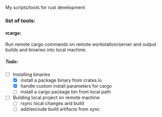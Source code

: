 My scripts/tools for rust development

### list of tools:
#### rcargo: 

Run remote cargo commands on remote workstation/server and output builds and
binaries into local machine.

##### Todo:
* [ ] Installing binaries
    * [x] install a package binary from crates.io
    * [x] handle custom install parameters for cargo
    * [ ] install a cargo package bin from local path
* [ ] Building local project on remote machine
    * [ ] rsync local changes and build
    * [ ] add/exclude build artifacts from sync
